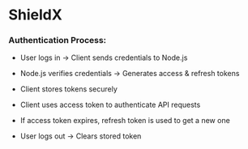 # ShieldX


### Authentication Process:

- User logs in → Client sends credentials to Node.js

- Node.js verifies credentials → Generates access & refresh tokens

- Client stores tokens securely

- Client uses access token to authenticate API requests

- If access token expires, refresh token is used to get a new one

- User logs out → Clears stored token